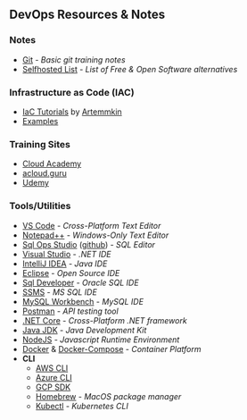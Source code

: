 ## DevOps Resources & Notes

### Notes
 * [Git](git) - _Basic git training notes_
 * [Selfhosted List](https://github.com/Kickball/awesome-selfhosted) - _List of Free & Open Software alternatives_
 

### Infrastructure as Code (IAC)
 * [IaC Tutorials](https://github.com/Artemmkin/infrastructure-as-code-tutorial) by [Artemmkin](https://github.com/Artemmkin)
  * [Examples](https://github.com/Artemmkin/infrastructure-as-code-example)
  
### Training Sites
 * [Cloud Academy](https://cloudacademy.com/)
 * [acloud.guru](https://acloud.guru/)
 * [Udemy](https://www.udemy.com/)

### Tools/Utilities
  * [VS Code](https://code.visualstudio.com/) - _Cross-Platform Text Editor_
  * [Notepad++](https://notepad-plus-plus.org/download/) - _Windows-Only Text Editor_
  * [Sql Ops Studio](https://docs.microsoft.com/en-us/sql/sql-operations-studio/download) ([github](https://github.com/Microsoft/sqlopsstudio)) - _SQL Editor_
  * [Visual Studio](https://www.visualstudio.com/) - _.NET IDE_
  * [IntelliJ IDEA](https://www.jetbrains.com/idea/download/) - _Java IDE_
  * [Eclipse](https://www.eclipse.org/downloads/) - _Open Source IDE_
  * [Sql Developer](http://www.oracle.com/technetwork/developer-tools/sql-developer/downloads/index.html) - _Oracle SQL IDE_
  * [SSMS](https://docs.microsoft.com/en-us/sql/ssms/download-sql-server-management-studio-ssms) - _MS SQL IDE_
  * [MySQL Workbench](https://dev.mysql.com/downloads/workbench/) - _MySQL IDE_
  * [Postman](https://www.getpostman.com/) - _API testing tool_
  * [.NET Core](https://www.microsoft.com/net/learn/get-started) - _Cross-Platform .NET framework_
  * [Java JDK](http://www.oracle.com/technetwork/java/javase/downloads/index.html) - _Java Development Kit_
  * [NodeJS](https://nodejs.org/en/) - _Javascript Runtime Environment_
  * [Docker](https://store.docker.com/search?offering=community&q=&type=edition) & [Docker-Compose](https://docs.docker.com/compose/install/) - _Container Platform_
  * **CLI**
    * [AWS CLI](https://docs.aws.amazon.com/cli/latest/userguide/installing.html)
    * [Azure CLI](https://docs.microsoft.com/en-us/cli/azure/install-azure-cli?view=azure-cli-latest)
    * [GCP SDK](https://cloud.google.com/sdk/)
    * [Homebrew](https://brew.sh/) - _MacOS package manager_
    * [Kubectl](https://kubernetes.io/docs/tasks/tools/install-kubectl/) - _Kubernetes CLI_

